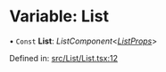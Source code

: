 # Variable: List

• `Const` **List**: *ListComponent*<[*ListProps*](../types/listprops.md)\>

Defined in: [src/List/List.tsx:12](https://github.com/minimal-ui/minimal-ui/blob/main/packages/minimalui/src/List/List.tsx#L12)
